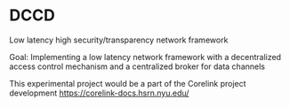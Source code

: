 # DCCD
Low latency high security/transparency network framework

Goal: Implementing a low latency network framework with a decentralized access control mechanism and a centralized broker for data channels

This experimental project would be a part of the Corelink project development https://corelink-docs.hsrn.nyu.edu/
